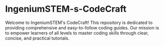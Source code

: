 # IngeniumSTEM-s-CodeCraft
Welcome to IngeniumSTEM's CodeCraft! This repository is dedicated to providing comprehensive and easy-to-follow coding guides. Our mission is to empower learners of all levels to master coding skills through clear, concise, and practical tutorials.
